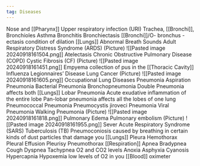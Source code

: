 ```yaml
---
tag: Diseases
---
```

Nose and [[Pharynx]]
	Upper respiratory infection (URI)
Trachea, [[Bronchi]], Bronchioles
	Asthma
	Bronchitis
	Bronchiectasis
		[[Bronchi]]/O- bronchus
		-ectasis condition of dilation
[[Lungs]]
	Abnormal Breath Sounds
	Adult Respiratory Distress Syndrome (ARDS)
	(Picture)
			![[Pasted image 20240918161504.png]]
	Atelectasis
	Chronic Obstructive Pulmonary Disease (COPD)
	Cystic Fibrosis (CF)
		(Picture)
			![[Pasted image 20240918161451.png]]
	Empyema
		collection of pus in the [[Thoracic Cavity]]
	Influenza
	Legionnaires’ Disease
	Lung Cancer
		(Picture)
			![[Pasted image 20240918161605.png]]
	Occupational Lung Diseases
Pneumonia
	Aspiration Pneumonia
	Bacterial Pneumonia
		Bronchopneumonia
		Double Pneumonia
			affects both [[Lungs]]
		Lobar Pneumonia
		Acute exudative inflammation of the entire lobe
		Pan-lobar pneumonia
			affects all the lobes of one lung
		Pneumococcal Pneumonia
		Pneumocystis jiroveci Pneumonia
		Viral Pneumonia
		Walking Pneumonia
			(Picture)
				![[Pasted image 20240918161818.png]]
	Pulmonary Edema
	Pulmonary embolism
		(Picture)
			![[Pasted image 20240918161955.png]]
	Sever Acute Respiratory Syndrome (SARS)
	Tuberculosis (TB)
	Pneumoconiosis
		caused by breathing in certain kinds of dust particles that damage you [[Lungs]]
Pleura
	Hemothorax
	Pleural Effusion
	Pleurisy
	Pneumothorax
[[Respiration]]
	Apnea
	Bradypnea
	Cough
	Dyspnea
	Tachypnea
O2 and CO2 levels
	Anoxia
	Asphyxia
	Cyanosis
	Hypercapnia
	Hypoxemia
		low levels of O2 in you [[Blood]]
		oximeter